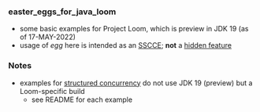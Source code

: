
### easter_eggs_for_java_loom

- some basic examples for Project Loom, which is preview in JDK 19 (as of 17-MAY-2022) 
- usage of *egg* here is intended as an [SSCCE](http://sscce.org/); **not** a [hidden feature](https://en.wikipedia.org/wiki/Easter_egg_(media))

### Notes

* examples for [structured concurrency](https://openjdk.java.net/jeps/428) do not use JDK 19 (preview) but a Loom-specific build
    - see README for each example
